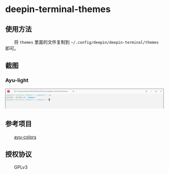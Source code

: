 # deepin-terminal-themes

## 使用方法

　　将 `themes` 里面的文件复制到 `~/.config/deepin/deepin-terminal/themes` 即可。

## 截图

### Ayu-light
![深度终端Ayu-light](截图/深度终端Ayu-light.png)

## 参考项目

　　[ayu-colors](https://github.com/ayu-theme/ayu-colors)

## 授权协议

　　GPLv3
